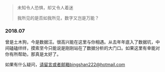 > 未知令人恐惧，却又令人着迷
>
> 我所见的是否如我所见，数字又岂是万能？

### 2018.07
曾是土木狗，今是数据汪。很高兴能在这里与你相遇。从去年年底入了数据坑，中间磕磕绊绊，摸索至今只能说是刚刚站在了数据分析的大门口。如果这里有幸能对你有所帮助，那真是太好了。

如果有什么疑问，请留言或者邮箱bingshan222@hotmail.com